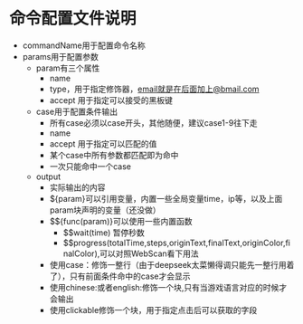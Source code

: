 # 命令配置文件说明
+ commandName用于配置命令名称
+ params用于配置参数
  + param有三个属性
    + name
    + type，用于指定修饰器，email就是在后面加上@bmail.com
    + accept 用于指定可以接受的黑板键
  + case用于配置条件输出
    + 所有case必须以case开头，其他随便，建议case1-9往下走
    + name 
    + accept 用于指定可以匹配的值
    + 某个case中所有参数都匹配即为命中
    + 一次只能命中一个case
  + output
    + 实际输出的内容
    + ${param}可以引用变量，内置一些全局变量time，ip等，以及上面param块声明的变量（还没做）
    + $${func(param)}可以使用一些内置函数
      + $$wait(time) 暂停秒数
      + $$progress(totalTime,steps,originText,finalText,originColor,finalColor),可以对照WebScan看下用法
    + 使用case：修饰一整行（由于deepseek太菜懒得调只能先一整行用着了），只有前面条件命中的case才会显示
    + 使用chinese:或者english:修饰一个块,只有当游戏语言对应的时候才会输出
    + 使用clickable修饰一个块，用于指定点击后可以获取的字段